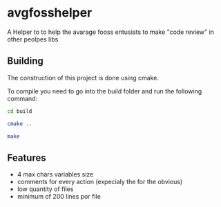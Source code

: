 # avgfosshelper
A Helper to to help the avarage fooss entusiats to make "code review" in other peolpes libs

## Building
The construction of this project is done using cmake.

To compile you need to go into the build folder and run the following command:
```bash
cd build

cmake ..

make
```

## Features
- 4 max chars variables size 
- comments for every action (expecialy the for the obvious)
- low quantity of files 
- minimum of 200 lines por file
